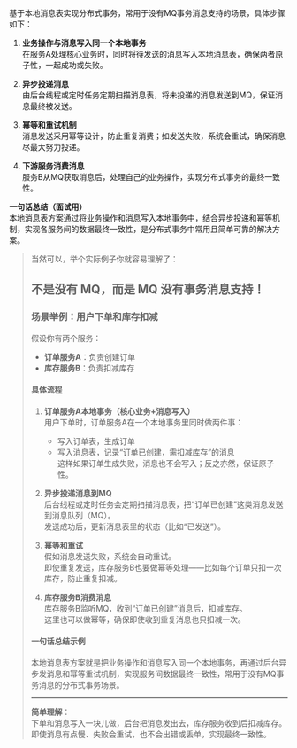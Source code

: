 基于本地消息表实现分布式事务，常用于没有MQ事务消息支持的场景，具体步骤如下：

1. **业务操作与消息写入同一个本地事务**  
  在服务A处理核心业务时，同时将待发送的消息写入本地消息表，确保两者原子性，一起成功或失败。

2. **异步投递消息**  
  由后台线程或定时任务定期扫描消息表，将未投递的消息发送到MQ，保证消息最终被发送。

3. **幂等和重试机制**  
  消息发送采用幂等设计，防止重复消费；如发送失败，系统会重试，确保消息尽最大努力投递。

4. **下游服务消费消息**  
  服务B从MQ获取消息后，处理自己的业务操作，实现分布式事务的最终一致性。

**一句话总结（面试用）**  
本地消息表方案通过将业务操作和消息写入本地事务中，结合异步投递和幂等机制，实现各服务间的数据最终一致性，是分布式事务中常用且简单可靠的解决方案。

> 当然可以，举个实际例子你就容易理解了：
>
> ## **不是没有 MQ，而是 MQ 没有事务消息支持！** 
>
> ### 场景举例：用户下单和库存扣减
>
> 假设你有两个服务：  
> - **订单服务A**：负责创建订单  
> - **库存服务B**：负责扣减库存
>
> #### 具体流程
>
> 1. **订单服务A本地事务（核心业务+消息写入）**  
>    用户下单时，订单服务A在一个本地事务里同时做两件事：  
>    - 写入订单表，生成订单  
>    - 写入消息表，记录“订单已创建，需扣减库存”的消息  
>      这样如果订单生成失败，消息也不会写入；反之亦然，保证原子性。
>
> 2. **异步投递消息到MQ**  
>    后台线程或定时任务会定期扫描消息表，把“订单已创建”这类消息发送到消息队列（MQ）。  
>    发送成功后，更新消息表里的状态（比如“已发送”）。
>
> 3. **幂等和重试**  
>    假如消息发送失败，系统会自动重试。  
>    即使重复发送，库存服务B也要做幂等处理——比如每个订单只扣一次库存，防止重复扣减。
>
> 4. **库存服务B消费消息**  
>    库存服务B监听MQ，收到“订单已创建”消息后，扣减库存。  
>    这里也可以做幂等，确保即使收到重复消息也只扣减一次。
>
> #### 一句话总结示例  
> 本地消息表方案就是把业务操作和消息写入同一个本地事务，再通过后台异步发消息和幂等重试机制，实现服务间数据最终一致性，常用于没有MQ事务消息的分布式事务场景。
>
> ---
>
> **简单理解**：  
> 下单和消息写入一块儿做，后台把消息发出去，库存服务收到后扣减库存。即使消息有点慢、失败会重试，也不会出错或丢单，实现最终一致性。